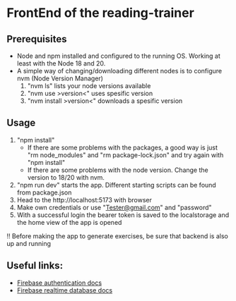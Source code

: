 # FrontEnd of the reading-trainer

## Prerequisites
- Node and npm installed and configured to the running OS. Working at least with the Node 18 and 20.
- A simple way of changing/downloading different nodes is to configure nvm (Node Version Manager)
  1. "nvm ls" lists your node versions available
  2. "nvm use >version<" uses spesific version
  3. "nvm install >version<" downloads a spesific version

## Usage 

1. "npm install"
   - If there are some problems with the packages, a good way is just "rm node_modules" and "rm package-lock.json" and try again with "npm install"
   - If there are some problems with the node version. Change the version to 18/20 with nvm.
3. "npm run dev" starts the app. Different starting scripts can be found from package.json
4. Head to the http://localhost:5173 with browser
5. Make own credentials or use "Tester@gmail.com" and "password"
6. With a successful login the bearer token is saved to the localstorage and the home view of the app is opened

!! Before making the app to generate exercises, be sure that backend is also up and running

## Useful links:
- [Firebase authentication docs](https://firebase.google.com/docs/auth/web/start)
- [Firebase realtime database docs](https://firebase.google.com/docs/database/web/start)
